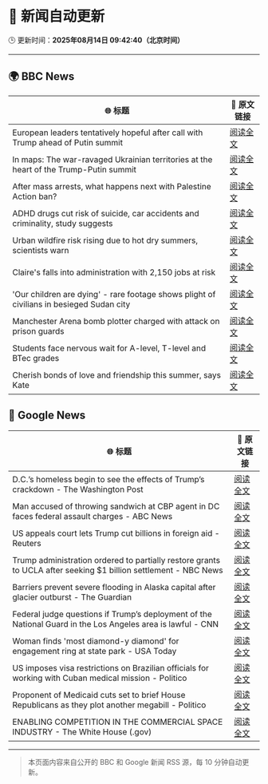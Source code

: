 # 🧠 新闻自动更新

🕒 更新时间：**2025年08月14日 09:42:40（北京时间）**

---

## 🌍 BBC News

| 🌐 标题 | 🔗 原文链接 |
|--------|-------------|
| European leaders tentatively hopeful after call with Trump ahead of Putin summit | [阅读全文](https://www.bbc.com/news/articles/cpv0l9e187yo?at_medium=RSS&at_campaign=rss) |
| In maps: The war-ravaged Ukrainian territories at the heart of the Trump-Putin summit | [阅读全文](https://www.bbc.com/news/articles/cgkrn433lk2o?at_medium=RSS&at_campaign=rss) |
| After mass arrests, what happens next with Palestine Action ban? | [阅读全文](https://www.bbc.com/news/articles/c3wn5gdv0wgo?at_medium=RSS&at_campaign=rss) |
| ADHD drugs cut risk of suicide, car accidents and criminality, study suggests | [阅读全文](https://www.bbc.com/news/articles/crr2j792drro?at_medium=RSS&at_campaign=rss) |
| Urban wildfire risk rising due to hot dry summers, scientists warn | [阅读全文](https://www.bbc.com/news/articles/c9vd79x97zlo?at_medium=RSS&at_campaign=rss) |
| Claire's falls into administration with 2,150 jobs at risk | [阅读全文](https://www.bbc.com/news/articles/cp8zwdy98k8o?at_medium=RSS&at_campaign=rss) |
| 'Our children are dying' - rare footage shows plight of civilians in besieged Sudan city | [阅读全文](https://www.bbc.com/news/articles/czxp0qyn6dqo?at_medium=RSS&at_campaign=rss) |
| Manchester Arena bomb plotter charged with attack on prison guards | [阅读全文](https://www.bbc.com/news/articles/ckge2qdr88eo?at_medium=RSS&at_campaign=rss) |
| Students face nervous wait for A-level, T-level and BTec grades | [阅读全文](https://www.bbc.com/news/articles/c15lv2xxyy5o?at_medium=RSS&at_campaign=rss) |
| Cherish bonds of love and friendship this summer, says Kate | [阅读全文](https://www.bbc.com/news/articles/cdd3r78zem9o?at_medium=RSS&at_campaign=rss) |

## 📰 Google News

| 🌐 标题 | 🔗 原文链接 |
|--------|-------------|
| D.C.’s homeless begin to see the effects of Trump’s crackdown - The Washington Post | [阅读全文](https://news.google.com/rss/articles/CBMilwFBVV95cUxOOGROOUlsMU5QVzEzRC1DQkl6ZU0ySzdVVTJVS3ZibkhRWDRDU0ZyTWhjYnNSU2IwNFNJV2RPUzdaTnhRLTVVcDUxQnM3ZEh3YzhyaTdGVmpRWkprTHJyOEFqSXhwOGZMbmgtbFdNTVB4eHZmQzlzN0RQZTNZNlFnaTFXVUd6cHpXcjZTUl93eHFBekF4OTRv?oc=5) |
| Man accused of throwing sandwich at CBP agent in DC faces federal assault charges - ABC News | [阅读全文](https://news.google.com/rss/articles/CBMimwFBVV95cUxPeVE3N3lDT0p4UGVvRk51ODdQdExyNU0xQlpnMHNBOWwyanhUcTJsa0g3V3o4RmFzek5zaHJaVHQ0N0pWa1JOb3NkcWZRMVExa3hseXEtWjVhR25tX1FsdkpaM1ZGN2RXR1hKOWJHbVg1NE9kRmNTcWRfajRGVUlVSUJ2LTEza3B5NVZZaWdlSzBBcTRJUUtkUXlTb9IBoAFBVV95cUxOVlNVV0RhTDhxTWVTRWRPTlFvS1NDQzNyTjl6bmJzZkQzdjVZdGpjaGV6MGdZNUE0NEt3ajJ2X2hZWThQTUlYWVZTYjJ3YjlqN0FDM2d1TVB6NHBaMnNkc01lN3o5dGlRNDJVa1ZfRG9FZzVRZWRlT1A0WG9BcjRXSTRGbTJpdmtwMjFETGZVVk9PLWhuVk5jay1aT1B6R0dn?oc=5) |
| US appeals court lets Trump cut billions in foreign aid - Reuters | [阅读全文](https://news.google.com/rss/articles/CBMiqAFBVV95cUxNLWZtWVZSNzRxYnJGU0dTYUZLRXVxNkNYNERxS2ZFQVZLLVIybjB3NGhFRUJ0clRraUVPVnZKYUgtQjhsWWFjMkdPbGF0cC16TXh5NkV6ZTdLbjV2X2pvRnZvbzFsZ2ZoMGktb015cWxhQUgzM0tmRHZBRzlPRXhKck5yaG1hbXozVlJCMkxNNlB5dk5Id1ZYVTNnV2tsZF9BdUlvdXJlMW4?oc=5) |
| Trump administration ordered to partially restore grants to UCLA after seeking $1 billion settlement - NBC News | [阅读全文](https://news.google.com/rss/articles/CBMinwFBVV95cUxQLVR5alRkT0o5S3ZYOC1lN09GUnowd0dIZ2tVUEFyV2Jna2NsZFNuUkxvcFBSRkFRNkw1ZlNvTlFnZGF1Y216ZmtvMWJ0dHJrY1lBdTFwUC1IOTd6a0RRVUt4ZDNtNDJJVjdIZXBOcXk0azJHS19nUS1iT3RhdEJuM2l6VzNhQ3hCMC1JNXU2UzBQOXVTb1VHWHg0UFExaE3SAVZBVV95cUxNQS1tcXVXd2MzYWRSaTk0cHdZU3FiTnh0T3hBNmljZ25OaDJrYjhHMi1MbGl1WFpxY0tCTlZwWFQ0a0VPRDhLR3pJS0VxWUdrSldpNGlJZw?oc=5) |
| Barriers prevent severe flooding in Alaska capital after glacier outburst - The Guardian | [阅读全文](https://news.google.com/rss/articles/CBMilgFBVV95cUxNdXN1YVBVWll4TC0xTC14cmlvcFRWMEd2SHU5UWpGN2ZZNVlWRTRUVl83VGhvdGFBYU5JczEwRklnMnFCMXNuN1lyQXBqMWdsQ0hJOXpqci1DWDB1eXNvQlM0MlVWbE5jVW4zMF9NTWh6US1YSnpZblBhZUh4YzN2aElDT1VQT2xLNjZSdG1IbWl1Q0JGMlE?oc=5) |
| Federal judge questions if Trump’s deployment of the National Guard in the Los Angeles area is lawful - CNN | [阅读全文](https://news.google.com/rss/articles/CBMimwFBVV95cUxQREU4OUVyVGJ1UFhfTFJXV3NkLXZicng4ZEN6WW9TQXpMWEhIRF9RWnBlWnpsWGhtMURYNElEMzIyTjNzbTVzbENwaVJfd2dqWHZSOGFwQTFfQS1udnBfZEFsSTlSTFhzc2lHRGN5dUplRE9nSzdncFZrNERkc2pGeDM4Qk9ybXYtMUdYUGpINDF0VHFJNy1CRC1ZQdIBoAFBVV95cUxOallsSXJlM1N4ZFVFenllUmU1S21lcFd6QXFDdWp6LXRBU3FHRk9sbWJWeEFtVTdCSE5GVXJQOFV3S1MwX0dKUkJ5ZFVsMzZ1ZWkyOUcwOTd0dEpzc0s0Nk44am0ta1pGb1cyRlRldnNEWUUxRmQyUnNQYmhDbHJuMmdEOFFqT1JLYmZxNUJJLTNxUW1reXlWMkt5aTRaUktn?oc=5) |
| Woman finds 'most diamond-y diamond' for engagement ring at state park - USA Today | [阅读全文](https://news.google.com/rss/articles/CBMitwFBVV95cUxNRHEzdWJsRkdYRnprTGxMVTZReFlCQmFVa29PYUxYbk5jQlZYOUtRU0Q4WVRHYkgtMXoxS3ZmWHNhWWdZUEhpWDFHRzZfVGxRR2ZtWG8zTV9Bc1NQRXlIWVNZV013WmV5TmR1M0swUno2N2Y2amd2T3Q5ZndybzhuTnZRU3VHd1dxX19ZdE1zUXNsS2J2V0ROTjFUQ1Jhc3h0QllNRkx3SjBUZmZ1M1pSTlNDc19GZTQ?oc=5) |
| US imposes visa restrictions on Brazilian officials for working with Cuban medical mission - Politico | [阅读全文](https://news.google.com/rss/articles/CBMinAFBVV95cUxOd3VSUXBMbG1YR0ZCOG5yRkd5RmppUmh3blhCMTBka2lEbFRMdVNjanhXNUZDbWxMemFYRkJ0alBBVGNCVUdXUFRfc1l6U09kX0VVSjdaZFBrMmF6UEg3YW5JMkRTcDVDVlZCYloteXhDNWdNR3ZXSTAzSnNuOGdVb2x3OUJyOXpfVG1OeDdrRkZ3Um1EUDJpVDYxdXQ?oc=5) |
| Proponent of Medicaid cuts set to brief House Republicans as they plot another megabill - Politico | [阅读全文](https://news.google.com/rss/articles/CBMiiAFBVV95cUxQU1A4allCa3JTR0RiQ3FUcHBjVlZhY1VYY3VrX1VCYTZuTnJ2dmlwNWg1UERZSHlxdEQyNUk0REJVOGpHQ1ZZdGkzMVVyeW54eVpqcmJwWVFsZ3FpVG9xWjExdWtHU1d6Q3N2bEo2XzZlbTNnMWkzcjB1N2s0Rlc5VkVxbHlUOHJC?oc=5) |
| ENABLING COMPETITION IN THE COMMERCIAL SPACE INDUSTRY - The White House (.gov) | [阅读全文](https://news.google.com/rss/articles/CBMirwFBVV95cUxNd083UV83SjVoNndEQW05emE5Tmp6V0F6Sl9jeEwtMUtRUl9wZWhBU0lRUFRoYmZwTUZSNUVHVVpNeVdFclVSU3pnZDAtWm80UTlnLVh4UXZ1YXY5RGlnWHE4RWszZjRkemlDWmtQeVlWMUZLdTNibmU0N3ZtUVhNWkw5UHUyRGRSVzMtUUo5QzFYLWJfdzlpaTg4WlM3bUo2ellkYjBudk1CNmRyaC1B?oc=5) |

---
> 本页面内容来自公开的 BBC 和 Google 新闻 RSS 源，每 10 分钟自动更新。